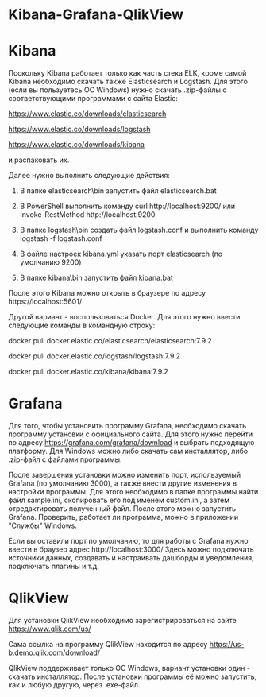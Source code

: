 # Kibana-Grafana-QlikView

# Kibana
Поскольку Kibana работает только как часть стека ELK, кроме самой Kibana необходимо скачать также Elasticsearch и Logstash. Для этого (если вы пользуетесь ОС Windows) нужно скачать .zip-файлы с соответствующими программами с сайта Elastic:

https://www.elastic.co/downloads/elasticsearch

https://www.elastic.co/downloads/logstash

https://www.elastic.co/downloads/kibana

и распаковать их.

Далее нужно выполнить следующие действия:

1. В папке elasticsearch\bin запустить файл elasticsearch.bat

2. В PowerShell выполнить команду curl http://localhost:9200/ или Invoke-RestMethod http://localhost:9200

3. В папке logstash\bin создать файл logstash.conf и выполнить команду logstash -f logstash.conf

4. В файле настроек kibana.yml указать порт elasticsearch (по умолчанию 9200)

5. В папке kibana\bin запустить файл kibana.bat

После этого Kibana можно открыть в браузере по адресу https://localhost:5601/

Другой вариант - воспользоваться Docker. Для этого нужно ввести следующие команды в командную строку:

docker pull docker.elastic.co/elasticsearch/elasticsearch:7.9.2

docker pull docker.elastic.co/logstash/logstash:7.9.2

docker pull docker.elastic.co/kibana/kibana:7.9.2

# Grafana
Для того, чтобы установить программу Grafana, необходимо скачать программу установки с официального сайта. Для этого нужно перейти по адресу https://grafana.com/grafana/download и выбрать подходящую платформу. Для Windows можно либо скачать сам инсталлятор, либо .zip-файл с файлами программы.

После завершения установки можно изменить порт, используемый Grafana (по умолчанию 3000), а также внести другие изменения в настройки программы. Для этого необходимо в папке программы найти файл sample.ini, скопировать его под именем custom.ini, а затем отредактировать полученный файл.
После этого можно запустить Grafana. Проверить, работает ли программа, можно в приложении "Службы" Windows.

Если вы оставили порт по умолчанию, то для работы с Grafana нужно ввести в браузер адрес http://localhost:3000/ Здесь можно подключать источники данных, создавать и настраивать дашборды и уведомления, подключать плагины и т.д.

# QlikView
Для установки QlikView необходимо зарегистрироваться на сайте https://www.qlik.com/us/

Сама ссылка на программу QlikView находится по адресу https://us-b.demo.qlik.com/download/

QlikView поддерживает только ОС Windows, вариант установки один - скачать инсталлятор. После установки программы её можно запустить, как и любую другую, через .exe-файл.
